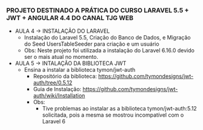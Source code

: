 ### PROJETO DESTINADO A PRÁTICA DO CURSO LARAVEL 5.5 + JWT + ANGULAR 4.4 DO CANAL TJG WEB
- AULA 4 -> INSTALAÇÃO DO LARAVEL
    - Instalação do Laravel 5.5, Criação do Banco de Dados, e Migração do Seed UsersTableSeeder para criação e um usuário
    - Obs: Neste projeto foi utilizada a instalação do Laravel 6.16.0 devido ser o mais atual no momento.
- AULA 5 -> INTALAÇÃO DA BIBLIOTECA JWT
    - Ensina a instalar a biblioteca tymon/jwt-auth
        - Repositório da biblioteca: https://github.com/tymondesigns/jwt-auth/tree/0.5.12
        - Guia de Instalação: https://github.com/tymondesigns/jwt-auth/wiki/Installation
        - Obs: 
            - Tive problemas ao instalar as a biblioteca tymon/jwt-auth:5.12 solicitada, pois a mesma se mostrou incompatível com o Laravel 6
            

